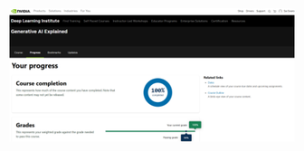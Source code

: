 ![alt txt](https://github.com/pss1104/Generative-AI-Explained/blob/main/Course%20Completion%201.png)
